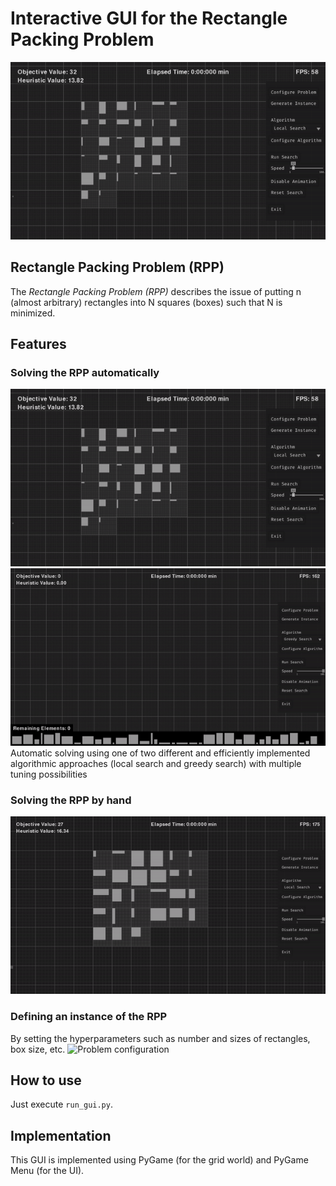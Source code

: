 # Interactive GUI for the Rectangle Packing Problem
![GUI screenshot](https://github.com/jonasgrebe/tu-opti-algo-project/blob/main/docs/automatic_solve.gif)

## Rectangle Packing Problem (RPP)
The _Rectangle Packing Problem (RPP)_ describes the issue of putting n (almost arbitrary) rectangles into N squares (boxes) such that N is minimized.

## Features
### Solving the RPP automatically
![Automatic RPP solving](https://github.com/jonasgrebe/tu-opti-algo-project/blob/main/docs/automatic_solve.gif)
![Automatic RPP solving](https://github.com/jonasgrebe/tu-opti-algo-project/blob/main/docs/automatic_solve_2.gif)
Automatic solving using one of two different and efficiently implemented algorithmic approaches (local search and greedy search) with multiple tuning possibilities

### Solving the RPP by hand
![Manual RPP solving](https://github.com/jonasgrebe/tu-opti-algo-project/blob/main/docs/manual_solve.gif)

### Defining an instance of the RPP
By setting the hyperparameters such as number and sizes of rectangles, box size, etc.
![Problem configuration](https://github.com/jonasgrebe/tu-opti-algo-project/blob/main/docs/configuration.gif)


## How to use
Just execute `run_gui.py`.

## Implementation
This GUI is implemented using PyGame (for the grid world) and PyGame Menu (for the UI).
